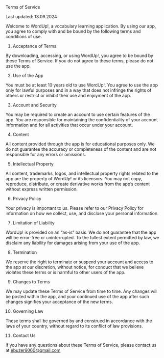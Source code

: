 Terms of Service

Last updated: 13.09.2024

Welcome to WordUp!, a vocabulary learning application. By using our app, you agree to comply with and be bound by the following terms and conditions of use.

1. Acceptance of Terms

By downloading, accessing, or using WordUp!, you agree to be bound by these Terms of Service. If you do not agree to these terms, please do not use the app.

2. Use of the App

You must be at least 10 years old to use WordUp!. You agree to use the app only for lawful purposes and in a way that does not infringe the rights of others or restrict or inhibit their use and enjoyment of the app.

3. Account and Security

You may be required to create an account to use certain features of the app. You are responsible for maintaining the confidentiality of your account information and for all activities that occur under your account.

4. Content

All content provided through the app is for educational purposes only. We do not guarantee the accuracy or completeness of the content and are not responsible for any errors or omissions.

5. Intellectual Property

All content, trademarks, logos, and intellectual property rights related to the app are the property of WordUp! or its licensors. You may not copy, reproduce, distribute, or create derivative works from the app’s content without express written permission.

6. Privacy Policy

Your privacy is important to us. Please refer to our Privacy Policy for information on how we collect, use, and disclose your personal information.

7. Limitation of Liability

WordUp! is provided on an “as-is” basis. We do not guarantee that the app will be error-free or uninterrupted. To the fullest extent permitted by law, we disclaim any liability for damages arising from your use of the app.

8. Termination

We reserve the right to terminate or suspend your account and access to the app at our discretion, without notice, for conduct that we believe violates these terms or is harmful to other users of the app.

9. Changes to Terms

We may update these Terms of Service from time to time. Any changes will be posted within the app, and your continued use of the app after such changes signifies your acceptance of the new terms.

10. Governing Law

These terms shall be governed by and construed in accordance with the laws of your country, without regard to its conflict of law provisions.

11. Contact Us

If you have any questions about these Terms of Service, please contact us at ebuzer6060@gmail.com
